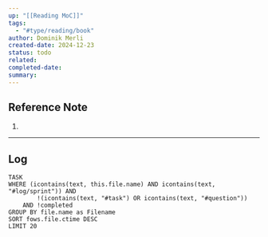 ```yaml
---
up: "[[Reading MoC]]"
tags:
  - "#type/reading/book"
author: Dominik Merli
created-date: 2024-12-23
status: todo
related: 
completed-date: 
summary:
---
```


## Reference Note

1. 

---

## Log

```dataview
TASK
WHERE (icontains(text, this.file.name) AND icontains(text, "#log/sprint")) AND 
		!(icontains(text, "#task") OR icontains(text, "#question"))
	AND !completed
GROUP BY file.name as Filename
SORT fows.file.ctime DESC
LIMIT 20
```

